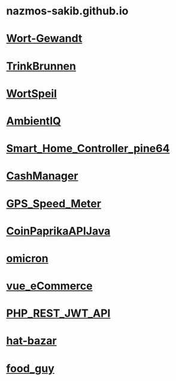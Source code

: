 # nazmos-sakib.github.io

# [Wort-Gewandt](https://nazmos-sakib.github.io/Wort-Gewandt/)
# [TrinkBrunnen](https://nazmos-sakib.github.io/TrinkBrunnen/)
# [WortSpeil](https://nazmos-sakib.github.io/WortSpiel/)
# [AmbientIQ](https://nazmos-sakib.github.io/AmbientIQ/)
# [Smart_Home_Controller_pine64](https://nazmos-sakib.github.io/Smart_Home_Controller_pine64/)
# [CashManager](https://nazmos-sakib.github.io/CashManager/)
# [GPS_Speed_Meter](https://nazmos-sakib.github.io/GPS_Speed_Meter/)
# [CoinPaprikaAPIJava](https://nazmos-sakib.github.io/CoinPaprikaAPIJava/)
# [omicron ](https://nazmos-sakib.github.io/omicron/)
# [vue_eCommerce](https://nazmos-sakib.github.io/vue_eCommerce/)
# [PHP_REST_JWT_API](https://nazmos-sakib.github.io/PHP_REST_JWT_API/)
# [hat-bazar](https://nazmos-sakib.github.io/hat-bazar/)
# [food_guy](https://nazmos-sakib.github.io/food_guy/)
# []()
# []()
# []()
# []()

